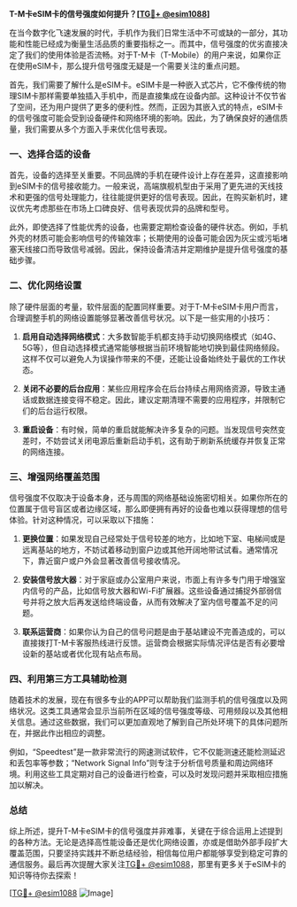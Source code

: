 **T-M卡eSIM卡的信号强度如何提升？[[TG💪+ @esim1088](https://t.me/s/esim1088)]**

在当今数字化飞速发展的时代，手机作为我们日常生活中不可或缺的一部分，其功能和性能已经成为衡量生活品质的重要指标之一。而其中，信号强度的优劣直接决定了我们的使用体验是否流畅。对于T-M卡（T-Mobile）的用户来说，如果你正在使用eSIM卡，那么提升信号强度无疑是一个需要关注的重点问题。

首先，我们需要了解什么是eSIM卡。eSIM卡是一种嵌入式芯片，它不像传统的物理SIM卡那样需要单独插入手机中，而是直接集成在设备内部。这种设计不仅节省了空间，还为用户提供了更多的便利性。然而，正因为其嵌入式的特点，eSIM卡的信号强度可能会受到设备硬件和网络环境的影响。因此，为了确保良好的通信质量，我们需要从多个方面入手来优化信号表现。

### 一、选择合适的设备

首先，设备的选择至关重要。不同品牌的手机在硬件设计上存在差异，这直接影响到eSIM卡的信号接收能力。一般来说，高端旗舰机型由于采用了更先进的天线技术和更强的信号处理能力，往往能提供更好的信号表现。因此，在购买新机时，建议优先考虑那些在市场上口碑良好、信号表现优异的品牌和型号。

此外，即使选择了性能优秀的设备，也需要定期检查设备的硬件状态。例如，手机外壳的材质可能会影响信号的传输效率；长期使用的设备可能会因为灰尘或污垢堵塞天线接口而导致信号减弱。因此，保持设备清洁并定期维护是提升信号强度的基础步骤。

### 二、优化网络设置

除了硬件层面的考量，软件层面的配置同样重要。对于T-M卡eSIM卡用户而言，合理调整手机的网络设置能够显著改善信号状况。以下是一些实用的小技巧：

1. **启用自动选择网络模式**：大多数智能手机都支持手动切换网络模式（如4G、5G等），但自动选择模式通常能够根据当前环境智能地切换到最佳网络频段。这样不仅可以避免人为误操作带来的不便，还能让设备始终处于最优的工作状态。
   
2. **关闭不必要的后台应用**：某些应用程序会在后台持续占用网络资源，导致主通话或数据连接变得不稳定。因此，建议定期清理不需要的应用程序，并限制它们的后台运行权限。

3. **重启设备**：有时候，简单的重启就能解决许多复杂的问题。当发现信号突然变差时，不妨尝试关闭电源后重新启动手机，这有助于刷新系统缓存并恢复正常的网络连接。

### 三、增强网络覆盖范围

信号强度不仅取决于设备本身，还与周围的网络基础设施密切相关。如果你所在的位置属于信号盲区或者边缘区域，那么即便拥有再好的设备也难以获得理想的信号体验。针对这种情况，可以采取以下措施：

1. **更换位置**：如果发现自己经常处于信号较差的地方，比如地下室、电梯间或是远离基站的地方，不妨试着移动到窗户边或其他开阔地带试试看。通常情况下，靠近窗户或户外会显著改善信号接收情况。

2. **安装信号放大器**：对于家庭或办公室用户来说，市面上有许多专门用于增强室内信号的产品，比如信号放大器和Wi-Fi扩展器。这些设备通过捕捉外部弱信号并将之放大后再发送给终端设备，从而有效解决了室内信号覆盖不足的问题。

3. **联系运营商**：如果你认为自己的信号问题是由于基站建设不完善造成的，可以直接拨打T-M卡客服热线进行反馈。运营商会根据实际情况评估是否有必要增设新的基站或者优化现有站点布局。

### 四、利用第三方工具辅助检测

随着技术的发展，现在有很多专业的APP可以帮助我们监测手机的信号强度以及网络状况。这类工具通常会显示当前所在区域的信号强度等级、可用频段以及其他相关信息。通过这些数据，我们可以更加直观地了解到自己所处环境下的具体问题所在，并据此作出相应的调整。

例如，“Speedtest”是一款非常流行的网速测试软件，它不仅能测速还能检测延迟和丢包率等参数；“Network Signal Info”则专注于分析信号质量和周边网络环境。利用这些工具定期对自己的设备进行检查，可以及时发现问题并采取相应措施加以解决。

### 总结

综上所述，提升T-M卡eSIM卡的信号强度并非难事，关键在于综合运用上述提到的各种方法。无论是选择高性能设备还是优化网络设置，亦或是借助外部手段扩大覆盖范围，只要坚持实践并不断总结经验，相信每位用户都能够享受到稳定可靠的通信服务。最后再次提醒大家关注[TG💪+ @esim1088](https://t.me/s/esim1088)，那里有更多关于eSIM卡的知识等待你去探索！

[[TG💪+ @esim1088](https://t.me/s/esim1088) ![Image](https://i.postimg.cc/4NQfJmqS/Snipaste-2025-05-13-00-14-12.png)]